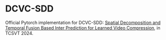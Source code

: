 # DCVC-SDD
Official Pytorch implementation for DCVC-SDD: [Spatial Decomposition and Temporal Fusion Based Inter Prediction for Learned Video Compression](https://ieeexplore.ieee.org/document/10416688), in TCSVT 2024.
